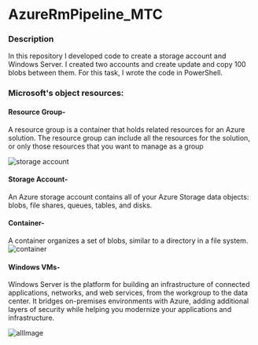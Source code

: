 #  AzureRmPipeline_MTC

### Description
In this repository I developed code to create a storage account and Windows Server.
I created two accounts and create update and copy 100 blobs between them.
For this task, I wrote the code in PowerShell.

### Microsoft's object resources:
#### Resource Group-
A resource group is a container that holds related resources for an Azure solution. The resource group can include all the resources for the solution, or only those resources that you want to manage as a group

![storage account](https://user-images.githubusercontent.com/58064644/131240949-9c2d2496-a6d6-4fbf-907e-23caa867e2a1.jpg)

#### Storage Account-
An Azure storage account contains all of your Azure Storage data objects: blobs, file shares, queues, tables, and disks.

#### Container-
A container organizes a set of blobs, similar to a directory in a file system. 
![container](https://user-images.githubusercontent.com/58064644/131240951-08d9e07c-07e0-4848-883d-014ca3a13cec.jpg)


#### Windows VMs-
Windows Server is the platform for building an infrastructure of connected applications, networks, and web services, from the workgroup to the data center. It bridges on-premises environments with Azure, adding additional layers of security while helping you modernize your applications and infrastructure.



![allImage](https://user-images.githubusercontent.com/58064644/131240195-a725e576-36ae-4dbb-8f04-ed1677b18eb0.png)

